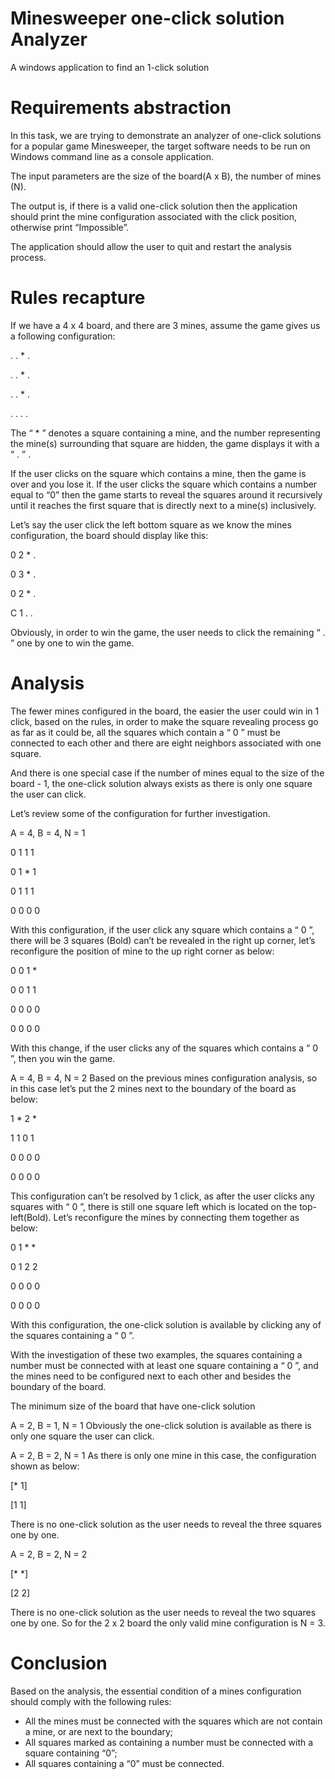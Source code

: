 # Minesweeper one-click solution Analyzer
A windows application to find an 1-click solution

# Requirements abstraction
In this task, we are trying to demonstrate an analyzer of one-click solutions for a popular game Minesweeper,  the target software needs to be run on Windows command line as a console application.

The input parameters are the size of the board(A x B), the number of mines (N).

The output is, if there is a valid one-click solution then the application should print the mine configuration associated with the click position, otherwise print “Impossible”.

The application should allow the user to quit and restart the analysis process.

# Rules recapture
If we have a 4 x 4 board, and there are 3 mines, assume the game gives us a following configuration:

.   .   *   .

.   .   *   .

.   .   *   .

.   .   .   .

The “ * ” denotes a square containing a mine, and the number representing the mine(s) surrounding that square are hidden, the game displays it with a “ . ” . 

If the user clicks on the square which contains a mine, then the game is over and you lose it. If the user clicks the square which contains a number equal to “0” then the game starts to reveal the squares around it recursively until it reaches the first square that is directly next to a mine(s) inclusively.

Let’s say the user click the left bottom square as we know the mines configuration, the board should display like this:

0   2   *    . 

0   3   *    .

0   2   *    .

C   1   .    .

Obviously, in order to win the game, the user needs to click the remaining “ . ” one by one to win the game.

# Analysis
The fewer mines configured in the board, the easier the user could win in 1 click, based on the rules, in order to make the square revealing process go as far as it could be, all the squares which contain a “ 0 ” must be connected to each other and there are eight neighbors associated with one square.

And there is one special case if the number of mines equal to the size of the board - 1, the one-click solution always exists as there is only one square the user can click.

Let’s review some of the configuration for further investigation.

A = 4, B = 4, N = 1

0 1 1 1

0 1 * 1

0 1 1 1

0 0 0 0

With this configuration, if the user click any square which contains a “ 0 ”, there will be 3 squares (Bold) can’t be revealed in the right up corner, let’s reconfigure the position of mine to the up right corner as below:

0 0 1 *

0 0 1 1

0 0 0 0

0 0 0 0

With this change, if the user clicks any of the squares which contains a “ 0 ”, then you win the game.

A = 4, B = 4, N = 2
Based on the previous mines configuration analysis, so in this case let’s put the 2 mines next to the boundary of the board as below:

1 *  2  *

1 1 0 1

0 0 0 0

0 0 0 0

This configuration can’t be resolved by 1 click, as after the user clicks any squares with “ 0 ”, there is still one square left which is located on the top-left(Bold).  Let’s reconfigure the mines by connecting them together as below:

0 1 *  *

0 1 2 2

0 0 0 0

0 0 0 0

With this configuration, the one-click solution is available by clicking any of the squares containing a “ 0 ”.

With the investigation of these two examples, the squares containing a number must be connected with at least one square containing a “ 0 ”, and the mines need to be configured next to each other and besides the boundary of the board.

The minimum size of the board that have one-click solution

A = 2, B = 1, N = 1
Obviously the one-click solution is available as there is only one square the user can click.

A = 2, B = 2, N = 1
As there is only one mine in this case, the configuration shown as below:

[*  1]

[1  1]

There is no one-click solution as the user needs to reveal the three squares one by one.

A = 2, B = 2, N = 2

[*  *]

[2  2]

There is no one-click solution as the user needs to reveal the two squares one by one. So for the 2 x 2 board the only valid mine configuration is N = 3. 

# Conclusion

Based on the analysis, the essential condition of a mines configuration should comply with the following rules:
* All the mines must be connected with the squares which are not contain a mine, or are next to the boundary;
* All squares marked as containing a number must be connected with a square containing “0”;
* All squares containing a “0” must be connected. 
